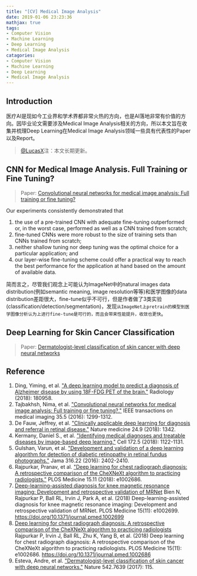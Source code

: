 ```yaml
---
title: "[CV] Medical Image Analysis"
date: 2019-01-06 23:23:36
mathjax: true
tags:
- Computer Vision
- Machine Learning
- Deep Learning
- Medical Image Analysis
catagories:
- Computer Vision
- Machine Learning
- Deep Learning
- Medical Image Analysis
---
```

## Introduction
医疗AI是现如今工业界和学术界都非常火热的方向，也是AI落地非常有价值的方向。因毕业论文需要涉及Medical Image Analysis相关的方向，所以本文旨在收集并梳理Deep Learning在Medical Image Analysis领域一些具有代表性的Paper以及Report。

> [@LucasX](https://www.zhihu.com/people/xulu-0620/activities)注：本文长期更新。

## CNN for Medical Image Analysis. Full Training or Fine Tuning?
> Paper: [Convolutional neural networks for medical image analysis: Full training or fine tuning?](https://arxiv.org/pdf/1706.00712.pdf)

Our experiments consistently demonstrated that 
1. the use of a pre-trained CNN with adequate fine-tuning outperformed or, in the worst case, performed as well as a CNN trained from scratch;
2. fine-tuned CNNs were more robust to the size of training sets than CNNs trained from scratch; 
3. neither shallow tuning nor deep tuning was the optimal choice for a particular application; and 
4. our layer-wise fine-tuning scheme could offer a practical way to reach the best performance for the application at hand based on the amount of available data.

简而言之，尽管我们观念上可能认为ImageNet中的natural images data distribution(例如semantic meaning, image resolution等等)和医学图像的data distribution差距很大，fine-tune似乎不可行，但是作者做了3类实验(classification/detection/segmentation)，发现```从ImageNet上pretrain的模型到医学图像分析认为上进行fine-tune是可行的，而且会带来性能提升，收敛也更快```。

## Deep Learning for Skin Cancer Classification
> Paper: [Dermatologist-level classification of skin cancer with deep neural networks](https://www.nature.com/articles/nature21056.epdf?author_access_token=8oxIcYWf5UNrNpHsUHd2StRgN0jAjWel9jnR3ZoTv0NXpMHRAJy8Qn10ys2O4tuPakXos4UhQAFZ750CsBNMMsISFHIKinKDMKjShCpHIlYPYUHhNzkn6pSnOCt0Ftf6)





## Reference
1. Ding, Yiming, et al. ["A deep learning model to predict a diagnosis of Alzheimer disease by using 18F-FDG PET of the brain."](https://pubs.rsna.org/doi/pdf/10.1148/radiol.2018180958) Radiology (2018): 180958.
2. Tajbakhsh, Nima, et al. ["Convolutional neural networks for medical image analysis: Full training or fine tuning?."](https://arxiv.org/pdf/1706.00712.pdf) IEEE transactions on medical imaging 35.5 (2016): 1299-1312.
3. De Fauw, Jeffrey, et al. ["Clinically applicable deep learning for diagnosis and referral in retinal disease."](https://www.nature.com/articles/s41591-018-0107-6) Nature medicine 24.9 (2018): 1342. 
4. Kermany, Daniel S., et al. ["Identifying medical diagnoses and treatable diseases by image-based deep learning."](https://www.cell.com/cell/fulltext/S0092-8674(18)30154-5?code=cell-site) Cell 172.5 (2018): 1122-1131.
5. Gulshan, Varun, et al. ["Development and validation of a deep learning algorithm for detection of diabetic retinopathy in retinal fundus photographs."](https://static.googleusercontent.com/media/research.google.com/zh-CN//pubs/archive/45732.pdf) Jama 316.22 (2016): 2402-2410.
6. Rajpurkar, Pranav, et al. ["Deep learning for chest radiograph diagnosis: A retrospective comparison of the CheXNeXt algorithm to practicing radiologists."](https://journals.plos.org/plosmedicine/article/file?id=10.1371/journal.pmed.1002686&type=printable) PLOS Medicine 15.11 (2018): e1002686.
7. [Deep-learning-assisted diagnosis for knee magnetic resonance imaging: Development and retrospective validation of MRNet](https://journals.plos.org/plosmedicine/article/file?id=10.1371/journal.pmed.1002699&type=printable) Bien N, Rajpurkar P, Ball RL, Irvin J, Park A, et al. (2018) Deep-learning-assisted diagnosis for knee magnetic resonance imaging: Development and retrospective validation of MRNet. PLOS Medicine 15(11): e1002699. https://doi.org/10.1371/journal.pmed.1002699
8. [Deep learning for chest radiograph diagnosis: A retrospective comparison of the CheXNeXt algorithm to practicing radiologists](https://journals.plos.org/plosmedicine/article/file?id=10.1371/journal.pmed.1002686&type=printable) Rajpurkar P, Irvin J, Ball RL, Zhu K, Yang B, et al. (2018) Deep learning for chest radiograph diagnosis: A retrospective comparison of the CheXNeXt algorithm to practicing radiologists. PLOS Medicine 15(11): e1002686. https://doi.org/10.1371/journal.pmed.1002686
9. Esteva, Andre, et al. ["Dermatologist-level classification of skin cancer with deep neural networks."](https://www.nature.com/articles/nature21056.epdf?author_access_token=8oxIcYWf5UNrNpHsUHd2StRgN0jAjWel9jnR3ZoTv0NXpMHRAJy8Qn10ys2O4tuPakXos4UhQAFZ750CsBNMMsISFHIKinKDMKjShCpHIlYPYUHhNzkn6pSnOCt0Ftf6) Nature 542.7639 (2017): 115.